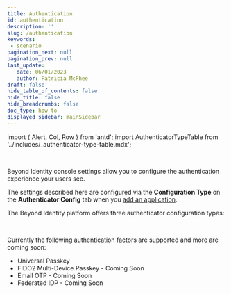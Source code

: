 ```yaml
---
title: Authentication
id: authentication
description: ''
slug: /authentication 
keywords: 
 - scenario
pagination_next: null
pagination_prev: null
last_update: 
   date: 06/01/2023
   author: Patricia McPhee
draft: false
hide_table_of_contents: false
hide_title: false
hide_breadcrumbs: false
doc_type: how-to
displayed_sidebar: mainSidebar
---
```


import { Alert, Col, Row } from 'antd';
import AuthenticatorTypeTable from '../includes/_authenticator-type-table.mdx';

<Row>
  <Col span={6}>
    <Alert message="In progress" type="info" />
  </Col>
</Row>
<br />

Beyond Identity console settings allow you to configure the authentication experience your users see.  

The settings described here are configured via the **Configuration Type** on the **Authenticator Config** tab when you [add an application](/docs/next/add-an-application).  

The Beyond Identity platform offers three authenticator configuration types:  
<AuthenticatorTypeTable />  

<br/>

Currently the following authentication factors are supported and more are coming soon:  
 - Universal Passkey
 - FIDO2 Multi-Device Passkey - Coming Soon
 - Email OTP - Coming Soon
 - Federated IDP - Coming Soon  
 

